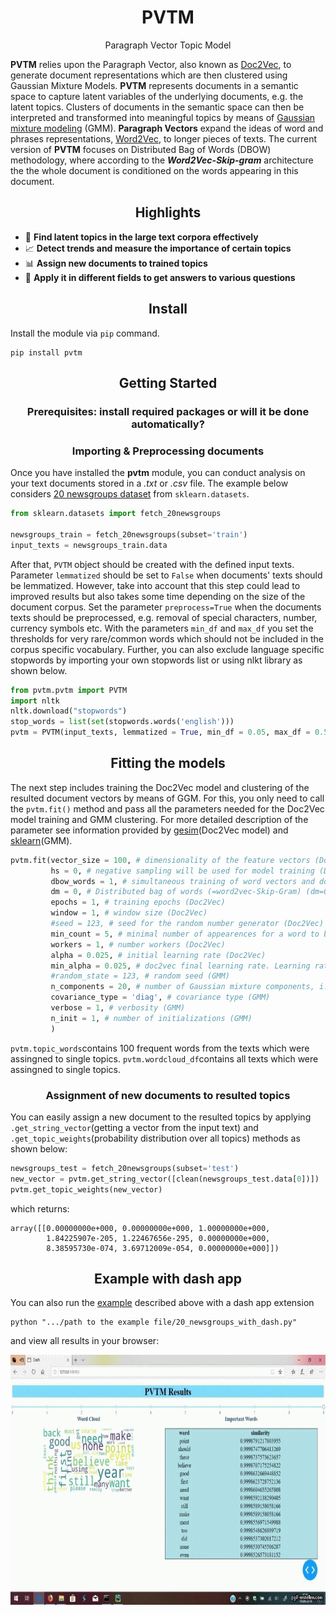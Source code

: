 <h1 align="center">PVTM</h1>
<p align="center">Paragraph Vector Topic Model</p>

**PVTM** relies upon the Paragraph Vector, also known as [Doc2Vec](https://arxiv.org/abs/1405.4053/), to generate document  representations which are then clustered using Gaussian Mixture Models. **PVTM** represents documents in a semantic space to capture latent variables of the underlying documents, e.g. the latent topics. Clusters of documents in the semantic space can then be interpreted and transformed into meaningful topics by means of [Gaussian mixture modeling](https://link.springer.com/referenceworkentry/10.1007%2F978-1-4899-7488-4_196) (GMM). **Paragraph Vectors** expand the ideas of word and phrases representations, [Word2Vec](https://arxiv.org/abs/1310.4546/), to longer pieces of texts. The current version of **PVTM** focuses on Distributed Bag of Words (DBOW) methodology, where according to the ***Word2Vec-Skip-gram*** architecture the the whole document is conditioned on the words appearing in this document.

<h2 align="center">Highlights</h2>

-  :speech_balloon: **Find latent topics in the large text corpora effectively** 
-  :chart_with_upwards_trend: **Detect trends and measure the importance of certain topics** 
-  :bar_chart: **Assign new documents to trained topics** 
-  :telescope: **Apply it in different fields to get answers to various questions** 

<h2 align="center">Install</h2>

Install the module via `pip` command.

```
pip install pvtm 
```

<h2 align="center">Getting Started</h2>
<h3 align="center">Prerequisites: install required packages or will it be done automatically?</h3>
<h3 align="center">Importing & Preprocessing documents</h3>

Once you have installed the **pvtm** module, you can conduct analysis on your text documents stored in a *.txt* or *.csv* file.
The example below considers [20 newsgroups dataset](https://scikit-learn.org/0.19/datasets/twenty_newsgroups.html) from `sklearn.datasets`.

```python
from sklearn.datasets import fetch_20newsgroups

newsgroups_train = fetch_20newsgroups(subset='train')
input_texts = newsgroups_train.data
```
After that, `PVTM` object should be created with the defined input texts.
Parameter `lemmatized` should be set to `False` when documents' texts should be lemmatized. However, take into account that this step could lead to improved results but also takes some time depending on the size of the document corpus. 
Set the parameter `preprocess=True` when the documents texts should be preprocessed, e.g. removal of special characters, number, currency symbols etc.
With the parameters `min_df` and `max_df` you set the thresholds for very rare/common words which should not be included in the corpus specific vocabulary. Further, you can also exclude language specific stopwords by importing your own stopwords list or using nlkt library as shown below.  

```python
from pvtm.pvtm import PVTM
import nltk
nltk.download("stopwords")
stop_words = list(set(stopwords.words('english')))
pvtm = PVTM(input_texts, lemmatized = True, min_df = 0.05, max_df = 0.5, stopwords = stop_words)
```
<h2 align="center">Fitting the models</h3>

The next step includes training the Doc2Vec model and clustering of the resulted document vectors by means of GGM. For this, you only need to call the `pvtm.fit()` method and pass all the parameters needed for the Doc2Vec model training and GMM clustering. For more detailed description of the parameter see information provided by [gesim](https://radimrehurek.com/gensim/models/doc2vec.html)(Doc2Vec model) and [sklearn](https://scikit-learn.org/stable/modules/generated/sklearn.mixture.GaussianMixture.html)(GMM).

```python
pvtm.fit(vector_size = 100, # dimensionality of the feature vectors (Doc2Vec)
         hs = 0, # negative sampling will be used for model training (Doc2Vec)
         dbow_words = 1, # simultaneous training of word vectors and document vectors (Doc2Vec)
         dm = 0, # Distributed bag of words (=word2vec-Skip-Gram) (dm=0) OR distributed memory (=word2vec-cbow) (dm=1) (Doc2Vec)
         epochs = 1, # training epochs (Doc2Vec)
         window = 1, # window size (Doc2Vec)
         #seed = 123, # seed for the random number generator (Doc2Vec)
         min_count = 5, # minimal number of appearences for a word to be considered (Doc2Vec)
         workers = 1, # number workers (Doc2Vec)
         alpha = 0.025, # initial learning rate (Doc2Vec)
         min_alpha = 0.025, # doc2vec final learning rate. Learning rate will linearly drop to min_alpha as training progresses.
         #random_state = 123, # random seed (GMM)
         n_components = 20, # number of Gaussian mixture components, i.e. Topics (GMM)
         covariance_type = 'diag', # covariance type (GMM)
         verbose = 1, # verbosity (GMM)
         n_init = 1, # number of initializations (GMM)
         )
```
`pvtm.topic_words`contains 100 frequent words from the texts which were assingned to single topics. 
`pvtm.wordcloud_df`contains all texts which were assingned to single topics. 

<h3 align="center">Assignment of new documents to resulted topics</h3>

You can easily assign a new document to the resulted topics by applying `.get_string_vector`(getting a vector from the input text) and `.get_topic_weights`(probability distribution over all topics) methods as shown below:  

```python
newsgroups_test = fetch_20newsgroups(subset='test')
new_vector = pvtm.get_string_vector([clean(newsgroups_test.data[0])]) 
pvtm.get_topic_weights(new_vector)
```

which returns:

```text
array([[0.00000000e+000, 0.00000000e+000, 1.00000000e+000,
        1.84225907e-205, 1.22467656e-295, 0.00000000e+000,
        8.38595730e-074, 3.69712009e-054, 0.00000000e+000]])
```

<h2 align="center">Example with dash app</h2>

You can also run the [example](example/20_newsgroups_with_dash.py) described above with a dash app extension 

```
python ".../path to the example file/20_newsgroups_with_dash.py"
```

and view all results in your browser: 

<img src="https://github.com/davidlenz/pvtm/blob/master/img/dash_demo.gif" width="600" height="400" />
